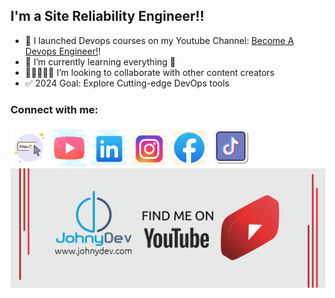 ## I'm a Site Reliability Engineer!!

- 🚀 I launched Devops courses on my Youtube Channel: [Become A Devops Engineer!][course]!
- 📖 I’m currently learning everything 🤣
- 🧑🏻‍🤝‍🧑🏻 I’m looking to collaborate with other content creators
- ✅ 2024 Goal: Explore Cutting-edge DevOps tools

### Connect with me:

<img alt="https://johnydev.com/" src="icons/website-50.png" width="60px">
<img alt="https://www.youtube.com/@JohnyDev" src="icons/youtube-64.png" width="60px">
<img alt="https://www.linkedin.com/in/johnbedeir/" src="icons/linkedin-64.png" width="60px">
<img alt="https://www.instagram.com/johnbedeir/" src="icons/instagram-64.png" width="60px">
<img alt="https://www.facebook.com/profile.php?id=100064050812806" src="icons/facebook-64.png" width="60px">
<img alt="https://www.tiktok.com/@johnydev2" src="icons/icons8-tiktok-100.png" width="65px">
<img src="icons/youtube.png">

[course]: https://www.youtube.com/@JohnyDev

